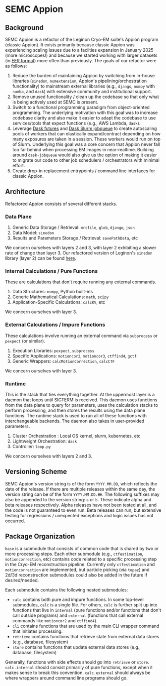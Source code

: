 # SEMC Appion 

## Background

SEMC Appion is a refactor of the Leginon Cryo-EM suite's Appion program (classic Appion).  It exists primarily because classic Appion was experiencing scaling issues due to a facilties expansion in January 2025 (more microscopes!) and because we started working with larger datasets (in [EER format](https://guide.cryosparc.com/processing-data/tutorials-and-case-studies/tutorial-eer-file-support)) more often than previously.  The goals of our refactor were as follows:

1. Reduce the burden of maintaining Appion by switching from in-house libraries (`sinedon`, `numextension`, Appion's pipelining/orchestration functionality) to mainstream external libraries (e.g., `django`, `numpy` with `numba`, and `dask`) with extensive community and institutional support.
2. Remove unused functionality / clean up the codebase so that only what is being actively used at SEMC is present.
3. Switch to a functional programming paradigm from object-oriented programming.  The underlying motivation with this goal was to increase codebase clarity and also make it easier to adapt the codebase to use services/tools that expect functions (e.g., AWS Lambda, `dask`).
4. Leverage [Dask futures](https://docs.dask.org/en/stable/futures.html) and [Dask Slurm jobqueue](https://jobqueue.dask.org/en/latest/generated/dask_jobqueue.SLURMCluster.html) to create autoscaling pools of workers that can elastically expand/contract depending on how many exposures are taken in a session.  These workers would run on top of Slurm.  Underlying this goal was a core concern that Appion never fall too far behind when processing EM images in near-realtime.  Building around `dask-jobqueue` would also give us the option of making it easier to migrate our code to other job schedulers / orchestrators with minimal effort. 
5. Create drop-in replacement entrypoints / command line interfaces for classic Appion.

## Architecture

Refactored Appion consists of several different stacks.

### Data Plane

1. Generic Data Storage / Retrieval: `mrcfile`, `glob`, `django`, `json`
2. Data Model: `sinedon`
3. Results and Parameters Storage / Retrieval: `savePathData`, etc

We concern ourselves with layers 2 and 3, with layer 2 exhibiting a slower rate of change than layer 3.  Our refactored version of Leginon's `sinedon` library (layer 2) can be found [here](https://github.com/nysbc/sinedon).

### Internal Calculations / Pure Functions

These are calculations that don't require running any external commands.

1. Data Structures: `numpy`, Python built-ins
2. Generic Mathematical Calculations: `math`, `scipy`
3. Application-Specific Calculations: `calcKV`, etc

We concern ourselves with layer 3.

### External Calculations / Impure Functions

These calculations involve running an external command via  `subprocess` or `pexpect` (or similar).

1. Execution Libraries: `pexpect`, `subprocess`
2. Specific Applications: `motioncor2`, `motioncor3`, `ctffind4`, `gctf`
3. Generic Wrappers: `calcMotionCorrection`, `calcCTF`

We concern ourselves with layer 3.

### Runtime

This is the stack that ties everything together.  At the uppermost layer is a daemon that loops until SIGTERM is received.  This daemon uses functions from the data plane to query for parameters, uses the calculation stacks to perform processing, and then stores the results using the data plane functions.  The runtime stack is used to run all of these functions with interchangeable backends.  The daemon also takes in user-provided parameters.

1. Cluster Orchestration : Local OS kernel, slurm, kubernetes, etc
2. Lightweight Orchestration: `dask`
3. Controller: `loop.py`

We concern ourselves with layers 2 and 3.

## Versioning Scheme

SEMC Appion's version string is of the form `YYYY.MM.DD`, which reflects the date of the release.  If there are multiple releases within the same day, the version string can be of the form `YYYY.MM.DD.HH`.  The following suffixes may also be appended to the version string: `a` or `b`.  These indicate alpha and beta releases respectively.  Alpha releases have not been tested at all, and the code is not guaranteed to even run.  Beta releases can run, but extensive testing for regressions / unexpected exceptions and logic issues has not occurred.

## Package Organization

`base` is a submodule that consists of common code that is shared by two or more processing steps.  Each other submodule (e.g., `ctfestimation`, `motioncorrection`, etc) contains code related to a specific processing step in the Cryo-EM reconstruction pipeline.  Currently only `ctfestimation` and `motioncorrection` are implemented, but particle picking (via `topaz`) and 2d/3d reconstruction submodules could also be added in the future if desired/needed.

Each submodule contains the following nested submodules:

* `calc` contains both pure and impure functions.  In some top-level submodules, `calc` is a single file.  For others, `calc` is further split up into functions that live in `internal` (pure functions and/or functions that don't call outside programs) and `external` (functions that call external commands like `motioncor2` and `ctffind4`).
* `cli` contains functions that are used by the main CLI wrapper command that initiates processing.
* `retrieve` contains functions that retrieve state from external data stores (e.g., database, filesystem)
* `store` contains functions that update external data stores (e.g., database, filesystem)

Generally, functions with side effects should go into `retrieve` or `store`.  `calc.internal` should consist primarily of pure functions, except when it makes sense to break this convention. `calc.external` should always be where wrappers around command line programs should go.